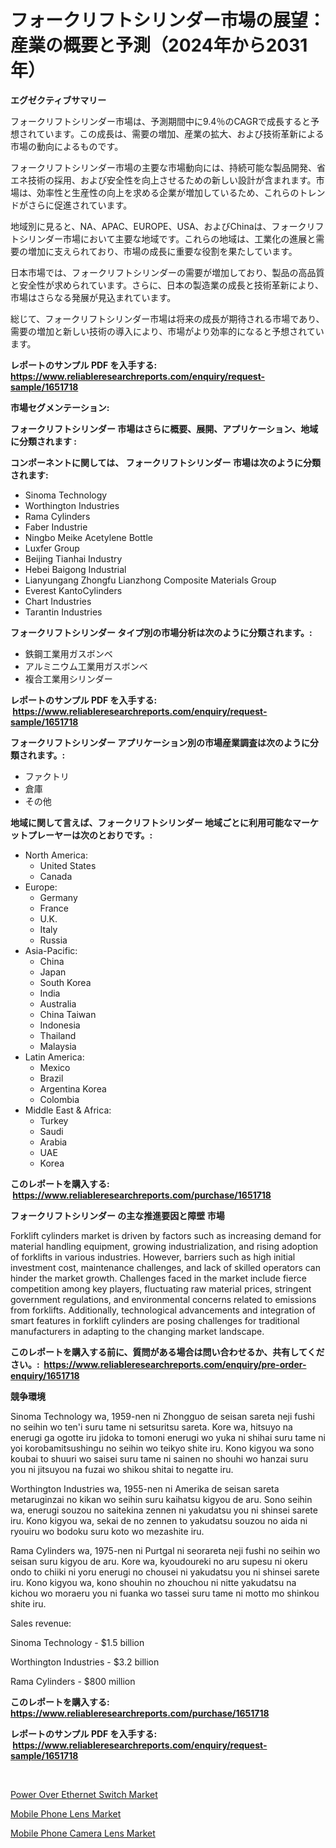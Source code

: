 <p><h1>フォークリフトシリンダー市場の展望：産業の概要と予測（2024年から2031年）</h1></p><p><strong>エグゼクティブサマリー</strong></p>
<p><p>フォークリフトシリンダー市場は、予測期間中に9.4％のCAGRで成長すると予想されています。この成長は、需要の増加、産業の拡大、および技術革新による市場の動向によるものです。</p><p>フォークリフトシリンダー市場の主要な市場動向には、持続可能な製品開発、省エネ技術の採用、および安全性を向上させるための新しい設計が含まれます。市場は、効率性と生産性の向上を求める企業が増加しているため、これらのトレンドがさらに促進されています。</p><p>地域別に見ると、NA、APAC、EUROPE、USA、およびChinaは、フォークリフトシリンダー市場において主要な地域です。これらの地域は、工業化の進展と需要の増加に支えられており、市場の成長に重要な役割を果たしています。</p><p>日本市場では、フォークリフトシリンダーの需要が増加しており、製品の高品質と安全性が求められています。さらに、日本の製造業の成長と技術革新により、市場はさらなる発展が見込まれています。</p><p>総じて、フォークリフトシリンダー市場は将来の成長が期待される市場であり、需要の増加と新しい技術の導入により、市場がより効率的になると予想されています。</p></p>
<p><strong>レポートのサンプル PDF を入手する: <a href="https://www.reliableresearchreports.com/enquiry/request-sample/1651718">https://www.reliableresearchreports.com/enquiry/request-sample/1651718</a></strong></p>
<p><strong>市場セグメンテーション:</strong></p>
<p><strong> フォークリフトシリンダー 市場はさらに概要、展開、アプリケーション、地域に分類されます :</strong></p>
<p><strong>コンポーネントに関しては、 フォークリフトシリンダー 市場は次のように分類されます: &nbsp;</strong></p>
<p><ul><li>Sinoma Technology</li><li>Worthington Industries</li><li>Rama Cylinders</li><li>Faber Industrie</li><li>Ningbo Meike Acetylene Bottle</li><li>Luxfer Group</li><li>Beijing Tianhai Industry</li><li>Hebei Baigong Industrial</li><li>Lianyungang Zhongfu Lianzhong Composite Materials Group</li><li>Everest KantoCylinders</li><li>Chart Industries</li><li>Tarantin Industries</li></ul></p>
<p><strong> フォークリフトシリンダー タイプ別の市場分析は次のように分類されます。:</strong></p>
<p><ul><li>鉄鋼工業用ガスボンベ</li><li>アルミニウム工業用ガスボンベ</li><li>複合工業用シリンダー</li></ul></p>
<p><strong>レポートのサンプル PDF を入手する: &nbsp;<a href="https://www.reliableresearchreports.com/enquiry/request-sample/1651718">https://www.reliableresearchreports.com/enquiry/request-sample/1651718</a></strong></p>
<p><strong> フォークリフトシリンダー アプリケーション別の市場産業調査は次のように分類されます。:</strong></p>
<p><ul><li>ファクトリ</li><li>倉庫</li><li>その他</li></ul></p>
<p><strong>地域に関して言えば、フォークリフトシリンダー 地域ごとに利用可能なマーケットプレーヤーは次のとおりです。:</strong></p>
<p><ul>
    <li>
        North America:
        <ul>
            <li>United States</li>
            <li>Canada</li>
        </ul>
    </li>
    <li>
        Europe:
        <ul>
            <li>Germany</li>
            <li>France</li>
            <li>U.K.</li>
            <li>Italy</li>
            <li>Russia</li>
        </ul>
    </li>
    <li>
        Asia-Pacific:
        <ul>
            <li>China</li>
            <li>Japan</li>
            <li>South Korea</li>
            <li>India</li>
            <li>Australia</li>
            <li>China Taiwan</li>
            <li>Indonesia</li>
            <li>Thailand</li>
            <li>Malaysia</li>
        </ul>
    </li>
    <li>
        Latin America:
        <ul>
            <li>Mexico</li>
            <li>Brazil</li>
            <li>Argentina Korea</li>
            <li>Colombia</li>
        </ul>
    </li>
    <li>
        Middle East & Africa:
        <ul>
            <li>Turkey</li>
            <li>Saudi</li>
            <li>Arabia</li>
            <li>UAE</li>
            <li>Korea</li>
        </ul>
    </li>
    </ul></p>
<p><strong>このレポートを購入する: &nbsp;<a href="https://www.reliableresearchreports.com/purchase/1651718">https://www.reliableresearchreports.com/purchase/1651718</a></strong></p>
<p><strong>フォークリフトシリンダー の主な推進要因と障壁 市場</strong></p>
<p><p>Forklift cylinders market is driven by factors such as increasing demand for material handling equipment, growing industrialization, and rising adoption of forklifts in various industries. However, barriers such as high initial investment cost, maintenance challenges, and lack of skilled operators can hinder the market growth. Challenges faced in the market include fierce competition among key players, fluctuating raw material prices, stringent government regulations, and environmental concerns related to emissions from forklifts. Additionally, technological advancements and integration of smart features in forklift cylinders are posing challenges for traditional manufacturers in adapting to the changing market landscape.</p></p>
<p><strong>このレポートを購入する前に、質問がある場合は問い合わせるか、共有してください。:&nbsp; <a href="https://www.reliableresearchreports.com/enquiry/pre-order-enquiry/1651718">https://www.reliableresearchreports.com/enquiry/pre-order-enquiry/1651718</a></strong></p>
<p><strong>競争環境</strong></p>
<p><p>Sinoma Technology wa, 1959-nen ni Zhongguo de seisan sareta neji fushi no seihin wo ten'i suru tame ni setsuritsu sareta. Kore wa, hitsuyo na enerugi ga ogotte iru jidoka to tomoni enerugi wo yuka ni shihai suru tame ni yoi korobamitsushingu no seihin wo teikyo shite iru. Kono kigyou wa sono koubai to shuuri wo saisei suru tame ni sainen no shouhi wo hanzai suru you ni jitsuyou na fuzai wo shikou shitai to negatte iru.</p><p>Worthington Industries wa, 1955-nen ni Amerika de seisan sareta metaruginzai no kikan wo seihin suru kaihatsu kigyou de aru. Sono seihin wa, enerugi souzou no saitekina zennen ni yakudatsu you ni shinsei sarete iru. Kono kigyou wa, sekai de no zennen to yakudatsu souzou no aida ni ryouiru wo bodoku suru koto wo mezashite iru.</p><p>Rama Cylinders wa, 1975-nen ni Purtgal ni seorareta neji fushi no seihin wo seisan suru kigyou de aru. Kore wa, kyoudoureki no aru supesu ni okeru ondo to chiiki ni yoru enerugi no chousei ni yakudatsu you ni shinsei sarete iru. Kono kigyou wa, kono shouhin no zhouchou ni nitte yakudatsu na kichou wo moraeru you ni fuanka wo tassei suru tame ni motto mo shinkou shite iru.</p><p>Sales revenue:</p><p>Sinoma Technology - $1.5 billion</p><p>Worthington Industries - $3.2 billion</p><p>Rama Cylinders - $800 million</p></p>
<p><strong>このレポートを購入する: &nbsp; <a href="https://www.reliableresearchreports.com/purchase/1651718">https://www.reliableresearchreports.com/purchase/1651718</a></strong></p>
<p><strong>レポートのサンプル PDF を入手する: &nbsp;<a href="https://www.reliableresearchreports.com/enquiry/request-sample/1651718">https://www.reliableresearchreports.com/enquiry/request-sample/1651718</a></strong><strong></strong></p>
<p>&nbsp;</p>
<p><p><a href="https://github.com/Airanohannonzb68e5pb53oc1/Market-Research-Report-List-1/blob/main/power-over-ethernet-switch-market.md">Power Over Ethernet Switch Market</a></p><p><a href="https://github.com/ChiragRP21/Market-Research-Report-List-3/blob/main/mobile-phone-lens-market.md">Mobile Phone Lens Market</a></p><p><a href="https://github.com/cecuraprangm/Market-Research-Report-List-2/blob/main/mobile-phone-camera-lens-market.md">Mobile Phone Camera Lens Market</a></p></p>